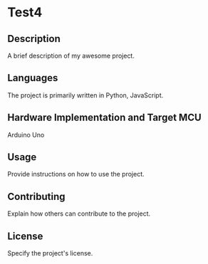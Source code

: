 # Test4

## Description
A brief description of my awesome project.

## Languages
The project is primarily written in Python, JavaScript.

## Hardware Implementation and Target MCU
Arduino Uno

## Usage
Provide instructions on how to use the project.

## Contributing
Explain how others can contribute to the project.

## License
Specify the project's license.

